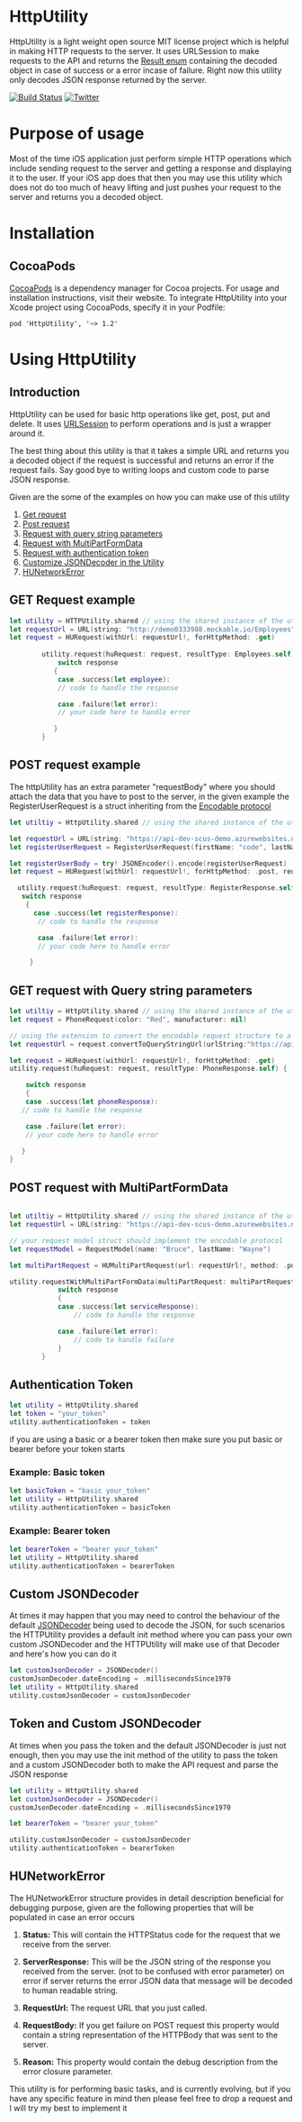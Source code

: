 # HttpUtility

HttpUtility is a light weight open source MIT license project which is helpful in making HTTP requests to the server. It uses URLSession to make requests to the API and returns the [Result enum](https://developer.apple.com/documentation/swift/result) containing the decoded object in case of success or a error incase of failure. Right now this utility only decodes JSON response returned by the server.

[![Build Status](https://travis-ci.com/codecat15/HttpUtility.svg?branch=master)](https://travis-ci.com/codecat15/HttpUtility) [![Twitter](https://img.shields.io/badge/twitter-@codecat15-blue.svg?style=flat)](https://twitter.com/codecat15)

# Purpose of usage

Most of the time iOS application just perform simple HTTP operations which include sending request to the server and getting a response and displaying it to the user. If your iOS app does that then you may use this utility which does not do too much of heavy lifting and just pushes your request to the server and returns you a decoded object.

# Installation

## CocoaPods

[CocoaPods](https://cocoapods.org/) is a dependency manager for Cocoa projects. For usage and installation instructions, visit their website. To integrate HttpUtility into your Xcode project using CocoaPods, specify it in your Podfile:

```
pod 'HttpUtility', '~> 1.2'
```

# Using HttpUtility

## Introduction

HttpUtility can be used for basic http operations like get, post, put and delete. It uses [URLSession](https://developer.apple.com/documentation/foundation/urlsession) to perform operations and is just a wrapper around it.

The best thing about this utility is that it takes a simple URL and returns you a decoded object if the request is successful and returns an error if the request fails. Say good bye to writing loops and custom code to parse JSON response.

Given are the some of the examples on how you can make use of this utility

1. [Get request](https://github.com/codecat15/HttpUtility#get-request-example)
2. [Post request](https://github.com/codecat15/HttpUtility#post-request-example)
3. [Request with query string parameters](https://github.com/codecat15/HttpUtility#get-request-with-query-string-parameters)
4. [Request with MultiPartFormData](https://github.com/codecat15/HttpUtility#post-request-with-multipartformdata)
5. [Request with authentication token](https://github.com/codecat15/HttpUtility#authentication-token)
6. [Customize JSONDecoder in the Utility](https://github.com/codecat15/HttpUtility#token-and-custom-jsondecoder)
7. [HUNetworkError](https://github.com/codecat15/HttpUtility/tree/multipart-form-data-format#hunetworkerror)

## GET Request example

```swift
let utility = HTTPUtility.shared // using the shared instance of the utility to make the API call 
let requestUrl = URL(string: "http://demo0333988.mockable.io/Employees")
let request = HURequest(withUrl: requestUrl!, forHttpMethod: .get)
        
        utility.request(huRequest: request, resultType: Employees.self) { (response) in
            switch response
           {
            case .success(let employee):
            // code to handle the response

            case .failure(let error):
            // your code here to handle error

           }
        }
```

## POST request example

The httpUtility has an extra parameter "requestBody" where you should attach the data that you have to post to the server, in the given example the RegisterUserRequest is a struct inheriting from the [Encodable protocol](https://developer.apple.com/documentation/swift/encodable)

```swift
let utiltiy = HttpUtility.shared // using the shared instance of the utility to make the API call

let requestUrl = URL(string: "https://api-dev-scus-demo.azurewebsites.net/api/User/RegisterUser")
let registerUserRequest = RegisterUserRequest(firstName: "code", lastName: "cat15", email: "codecat15@gmail.com", password: "1234")

let registerUserBody = try! JSONEncoder().encode(registerUserRequest)
let request = HURequest(withUrl: requestUrl!, forHttpMethod: .post, requestBody: registerUserBody)

  utility.request(huRequest: request, resultType: RegisterResponse.self) { (response) in
   switch response
    {
      case .success(let registerResponse):
       // code to handle the response

       case .failure(let error):
       // your code here to handle error

     }
```

## GET request with Query string parameters

```swift
let utiltiy = HttpUtility.shared // using the shared instance of the utility to make the API call
let request = PhoneRequest(color: "Red", manufacturer: nil)

// using the extension to convert the encodable request structure to a query string url
let requestUrl = request.convertToQueryStringUrl(urlString:"https://api-dev-scus-demo.azurewebsites.net/api/Product/GetSmartPhone")

let request = HURequest(withUrl: requestUrl!, forHttpMethod: .get)
utility.request(huRequest: request, resultType: PhoneResponse.self) { (response) in

    switch response
    {
    case .success(let phoneResponse):
   // code to handle the response

    case .failure(let error):
    // your code here to handle error

   }
}
```

## POST request with MultiPartFormData

```swift

let utiltiy = HttpUtility.shared // using the shared instance of the utility to make the API call
let requestUrl = URL(string: "https://api-dev-scus-demo.azurewebsites.net/TestMultiPart")

// your request model struct should implement the encodable protocol
let requestModel = RequestModel(name: "Bruce", lastName: "Wayne")

let multiPartRequest = HUMultiPartRequest(url: requestUrl!, method: .post, request: requestModel)

utility.requestWithMultiPartFormData(multiPartRequest: multiPartRequest, responseType: TestMultiPartResponse.self) { (response) in
            switch response
            {
            case .success(let serviceResponse):
                // code to handle the response

            case .failure(let error):
                // code to handle failure
            }
        }
```

## Authentication Token

```swift
let utility = HttpUtility.shared
let token = "your_token"
utility.authenticationToken = token
```

if you are using a basic or a bearer token then make sure you put basic or bearer before your token starts

### Example: Basic token

```swift
let basicToken = "basic your_token"
let utility = HttpUtility.shared
utility.authenticationToken = basicToken
```

### Example: Bearer token

```swift
let bearerToken = "bearer your_token"
let utility = HttpUtility.shared
utility.authenticationToken = bearerToken
```

## Custom JSONDecoder

At times it may happen that you may need to control the behaviour of the default [JSONDecoder](https://developer.apple.com/documentation/foundation/jsondecoder) being used to decode the JSON, for such scenarios the HTTPUtility provides a default init method where you can pass your own custom JSONDecoder and the HTTPUtility will make use of that Decoder and here's how you can do it

```swift
let customJsonDecoder = JSONDecoder()
customJsonDecoder.dateEncoding = .millisecondsSince1970
let utility = HttpUtility.shared
utility.customJsonDecoder = customJsonDecoder
```

## Token and Custom JSONDecoder

At times when you pass the token and the default JSONDecoder is just not enough, then you may use the init method of the utility to pass the token and a custom JSONDecoder both to make the API request and parse the JSON response

```swift
let utility = HttpUtility.shared
let customJsonDecoder = JSONDecoder()
customJsonDecoder.dateEncoding = .millisecondsSince1970

let bearerToken = "bearer your_token"

utility.customJsonDecoder = customJsonDecoder
utility.authenticationToken = bearerToken

```

## HUNetworkError

The HUNetworkError structure provides in detail description beneficial for debugging purpose, given are the following properties that will be populated in case an error occurs

1. **Status:** This will contain the HTTPStatus code for the request that we receive from the server.

2. **ServerResponse:** This will be the JSON string of the response you received from the server. (not to be confused with error parameter) on error if server returns the error JSON data that message will be decoded to human readable string.

3. **RequestUrl:** The request URL that you just called.

4. **RequestBody:** If you get failure on POST request this property would contain a string representation of the HTTPBody that was sent to the server.

5. **Reason:** This property would contain the debug description from the error closure parameter.

This utility is for performing basic tasks, and is currently evolving, but if you have any specific feature in mind then please feel free to drop a request and I will try my best to implement it
